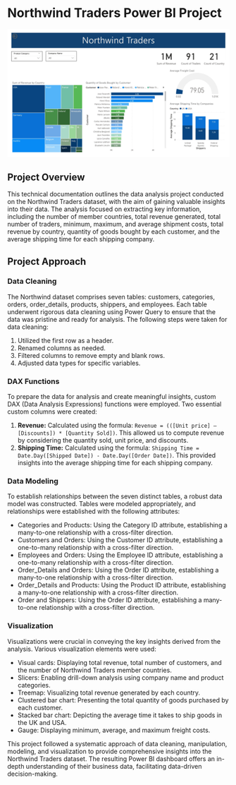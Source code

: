 # Northwind Traders Power BI Project
![](https://github.com/chikaosx/Northwind-Traders-Power-BI-Project/blob/main/Chinonso%20dashboard.jpg)
## Project Overview
This technical documentation outlines the data analysis project conducted on the Northwind Traders dataset, with the aim of gaining valuable insights into their data. The analysis focused on extracting key information, including the number of member countries, total revenue generated, total number of traders, minimum, maximum, and average shipment costs, total revenue by country, quantity of goods bought by each customer, and the average shipping time for each shipping company.

## Project Approach

### Data Cleaning
The Northwind dataset comprises seven tables: customers, categories, orders, order_details, products, shippers, and employees. Each table underwent rigorous data cleaning using Power Query to ensure that the data was pristine and ready for analysis. The following steps were taken for data cleaning:
1. Utilized the first row as a header.
2. Renamed columns as needed.
3. Filtered columns to remove empty and blank rows.
4. Adjusted data types for specific variables.

### DAX Functions
To prepare the data for analysis and create meaningful insights, custom DAX (Data Analysis Expressions) functions were employed. Two essential custom columns were created:
1. **Revenue:** Calculated using the formula: `Revenue = (([Unit price] – [Discounts]) * [Quantity Sold])`. This allowed us to compute revenue by considering the quantity sold, unit price, and discounts.
2. **Shipping Time:** Calculated using the formula: `Shipping Time = Date.Day([Shipped Date]) - Date.Day([Order Date])`. This provided insights into the average shipping time for each shipping company.

### Data Modeling
To establish relationships between the seven distinct tables, a robust data model was constructed. Tables were modeled appropriately, and relationships were established with the following attributes:
- Categories and Products: Using the Category ID attribute, establishing a many-to-one relationship with a cross-filter direction.
- Customers and Orders: Using the Customer ID attribute, establishing a one-to-many relationship with a cross-filter direction.
- Employees and Orders: Using the Employee ID attribute, establishing a one-to-many relationship with a cross-filter direction.
- Order_Details and Orders: Using the Order ID attribute, establishing a many-to-one relationship with a cross-filter direction.
- Order_Details and Products: Using the Product ID attribute, establishing a many-to-one relationship with a cross-filter direction.
- Order and Shippers: Using the Order ID attribute, establishing a many-to-one relationship with a cross-filter direction.

### Visualization
Visualizations were crucial in conveying the key insights derived from the analysis. Various visualization elements were used:
- Visual cards: Displaying total revenue, total number of customers, and the number of Northwind Traders member countries.
- Slicers: Enabling drill-down analysis using company name and product categories.
- Treemap: Visualizing total revenue generated by each country.
- Clustered bar chart: Presenting the total quantity of goods purchased by each customer.
- Stacked bar chart: Depicting the average time it takes to ship goods in the UK and USA.
- Gauge: Displaying minimum, average, and maximum freight costs.

This project followed a systematic approach of data cleaning, manipulation, modeling, and visualization to provide comprehensive insights into the Northwind Traders dataset. The resulting Power BI dashboard offers an in-depth understanding of their business data, facilitating data-driven decision-making.
